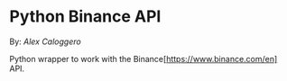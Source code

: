 # Python Binance API
By: *Alex Caloggero*

Python wrapper to work with the Binance[https://www.binance.com/en] API. 
